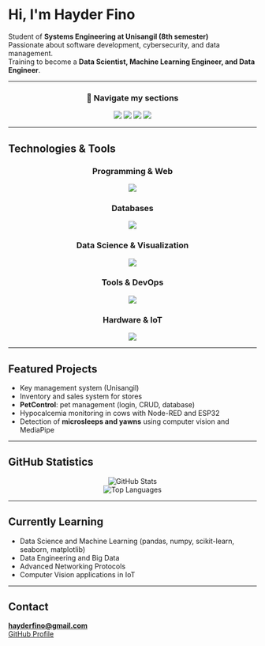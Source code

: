 

# Hi, I'm Hayder Fino  

Student of **Systems Engineering at Unisangil (8th semester)**  
Passionate about software development, cybersecurity, and data management.  
Training to become a **Data Scientist, Machine Learning Engineer, and Data Engineer**.  

---

<div align="center">

### 🔹 Navigate my sections
<a href="#tech"><img src="https://img.shields.io/badge/-Technologies-007396?style=for-the-badge&logo=github&logoColor=white" /></a>
<a href="#projects"><img src="https://img.shields.io/badge/-Projects-2496ED?style=for-the-badge&logo=github&logoColor=white" /></a>
<a href="#stats"><img src="https://img.shields.io/badge/-Statistics-FF9800?style=for-the-badge&logo=github&logoColor=white" /></a>
<a href="#learning"><img src="https://img.shields.io/badge/-Learning-4CAF50?style=for-the-badge&logo=github&logoColor=white" /></a>
</div>

---
## Technologies & Tools <a name="tech"></a>  
<div align="center">

### Programming & Web
<img src="https://skillicons.dev/icons?i=python,java,js,html,css,bootstrap" />

### Databases
<img src="https://skillicons.dev/icons?i=mysql,postgresql,mongodb,firebase" />

### Data Science & Visualization
<img src="https://skillicons.dev/icons?i=python,numpy,pandas,opencv,matplotlib,seaborn" />

### Tools & DevOps
<img src="https://skillicons.dev/icons?i=git,maven,npm,pnpm,docker,anaconda,linux" />

### Hardware & IoT
<img src="https://skillicons.dev/icons?i=arduino,raspberrypi" />

</div>

</div>

---

## Featured Projects <a name="projects"></a>  
-  Key management system (Unisangil)  
-  Inventory and sales system for stores  
-  **PetControl**: pet management (login, CRUD, database)  
-  Hypocalcemia monitoring in cows with Node-RED and ESP32  
-  Detection of **microsleeps and yawns** using computer vision and MediaPipe  

---

##  GitHub Statistics <a name="stats"></a>  
<div align="center">

![GitHub Stats](https://github-readme-stats.vercel.app/api?username=HayderFino&show_icons=true&theme=default)  
![Top Languages](https://github-readme-stats.vercel.app/api/top-langs/?username=HayderFino&layout=compact&theme=default)

</div>

---

## Currently Learning <a name="learning"></a>  
- Data Science and Machine Learning (pandas, numpy, scikit-learn, seaborn, matplotlib)  
- Data Engineering and Big Data  
- Advanced Networking Protocols  
- Computer Vision applications in IoT  

---

##  Contact
**hayderfino@gmail.com**  
[GitHub Profile](https://github.com/HayderFino)  
